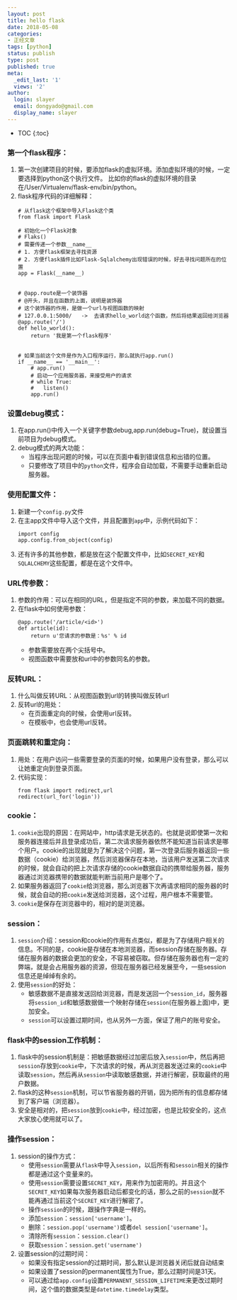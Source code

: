 ```yaml
---
layout: post
title: hello flask
date: 2018-05-08
categories:
- 正经文章
tags: [python]
status: publish
type: post
published: true
meta:
  _edit_last: '1'
  views: '2'
author:
  login: slayer
  email: dongyado@gmail.com
  display_name: slayer
---
```

* TOC
{:toc}

### 第一个flask程序：
1. 第一次创建项目的时候，要添加flask的虚拟环境。添加虚拟环境的时候，一定要选择到python这个执行文件。
比如你的flask的虚拟环境的目录在/User/Virtualenv/flask-env/bin/python。
2. flask程序代码的详细解释：
    ```
    # 从flask这个框架中导入Flask这个类
    from flask import Flask

    # 初始化一个Flask对象
    # Flaks()
    # 需要传递一个参数__name__
    # 1. 方便flask框架去寻找资源
    # 2. 方便flask插件比如Flask-Sqlalchemy出现错误的时候，好去寻找问题所在的位置
    app = Flask(__name__)


    # @app.route是一个装饰器
    # @开头，并且在函数的上面，说明是装饰器
    # 这个装饰器的作用，是做一个url与视图函数的映射
    # 127.0.0.1:5000/   ->  去请求hello_world这个函数，然后将结果返回给浏览器
    @app.route('/')
    def hello_world():
        return '我是第一个flask程序'


    # 如果当前这个文件是作为入口程序运行，那么就执行app.run()
    if __name__ == '__main__':
        # app.run()
        # 启动一个应用服务器，来接受用户的请求
        # while True:
        #   listen()
        app.run()
    ```

### 设置debug模式：
1. 在app.run()中传入一个关键字参数debug,app.run(debug=True)，就设置当前项目为debug模式。
2. debug模式的两大功能：
    * 当程序出现问题的时候，可以在页面中看到错误信息和出错的位置。
    * 只要修改了项目中的`python`文件，程序会自动加载，不需要手动重新启动服务器。

### 使用配置文件：
1. 新建一个`config.py`文件
2. 在主app文件中导入这个文件，并且配置到`app`中，示例代码如下：
    ```
    import config
    app.config.from_object(config)
    ```
3. 还有许多的其他参数，都是放在这个配置文件中，比如`SECRET_KEY`和`SQLALCHEMY`这些配置，都是在这个文件中。

### URL传参数：
1. 参数的作用：可以在相同的URL，但是指定不同的参数，来加载不同的数据。
2. 在flask中如何使用参数：
    ```
    @app.route('/article/<id>')
    def article(id):
        return u'您请求的参数是：%s' % id
    ``` 
    * 参数需要放在两个尖括号中。
    * 视图函数中需要放和url中的参数同名的参数。

### 反转URL：
1. 什么叫做反转URL：从视图函数到url的转换叫做反转url
2. 反转url的用处：
    * 在页面重定向的时候，会使用url反转。
    * 在模板中，也会使用url反转。

### 页面跳转和重定向：
1. 用处：在用户访问一些需要登录的页面的时候，如果用户没有登录，那么可以让她重定向到登录页面。
2. 代码实现：
    ```
    from flask import redirect,url
    redirect(url_for('login'))
    ```  

### cookie：
1. `cookie`出现的原因：在网站中，http请求是无状态的。也就是说即使第一次和服务器连接后并且登录成功后，第二次请求服务器依然不能知道当前请求是哪个用户。cookie的出现就是为了解决这个问题，第一次登录后服务器返回一些数据（cookie）给浏览器，然后浏览器保存在本地，当该用户发送第二次请求的时候，就会自动的把上次请求存储的cookie数据自动的携带给服务器，服务器通过浏览器携带的数据就能判断当前用户是哪个了。
2. 如果服务器返回了`cookie`给浏览器，那么浏览器下次再请求相同的服务器的时候，就会自动的把`cookie`发送给浏览器，这个过程，用户根本不需要管。
3. `cookie`是保存在浏览器中的，相对的是浏览器。

### session：
1. `session`介绍：session和cookie的作用有点类似，都是为了存储用户相关的信息。不同的是，cookie是存储在本地浏览器，而session存储在服务器。存储在服务器的数据会更加的安全，不容易被窃取。但存储在服务器也有一定的弊端，就是会占用服务器的资源，但现在服务器已经发展至今，一些session信息还是绰绰有余的。
2. 使用`session`的好处：
    * 敏感数据不是直接发送回给浏览器，而是发送回一个`session_id`，服务器将`session_id`和敏感数据做一个映射存储在`session`(在服务器上面)中，更加安全。
    * `session`可以设置过期时间，也从另外一方面，保证了用户的账号安全。

### flask中的session工作机制：
1. flask中的session机制是：把敏感数据经过加密后放入`session`中，然后再把`session`存放到`cookie`中，下次请求的时候，再从浏览器发送过来的`cookie`中读取`session`，然后再从`session`中读取敏感数据，并进行解密，获取最终的用户数据。
2. flask的这种`session`机制，可以节省服务器的开销，因为把所有的信息都存储到了客户端（浏览器）。
3. 安全是相对的，把`session`放到`cookie`中，经过加密，也是比较安全的，这点大家放心使用就可以了。

### 操作session：
1. session的操作方式：
    * 使用`session`需要从`flask`中导入`session`，以后所有和`sessoin`相关的操作都是通过这个变量来的。
    * 使用`session`需要设置`SECRET_KEY`，用来作为加密用的。并且这个`SECRET_KEY`如果每次服务器启动后都变化的话，那么之前的`session`就不能再通过当前这个`SECRET_KEY`进行解密了。
    * 操作`session`的时候，跟操作字典是一样的。
    * 添加`session`：`session['username']`。
    * 删除：`session.pop('username')`或者`del session['username']`。
    * 清除所有`session`：`session.clear()`
    * 获取`session`：`session.get('username')`
2. 设置session的过期时间：
    * 如果没有指定session的过期时间，那么默认是浏览器关闭后就自动结束
    * 如果设置了session的permanent属性为True，那么过期时间是31天。
    * 可以通过给`app.config`设置`PERMANENT_SESSION_LIFETIME`来更改过期时间，这个值的数据类型是`datetime.timedelay`类型。


